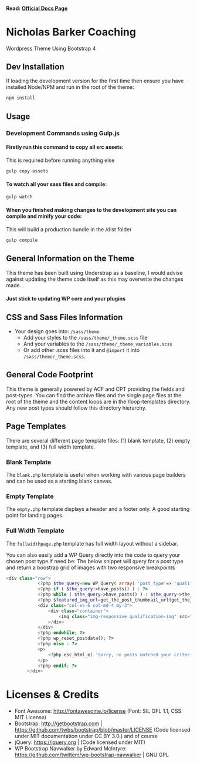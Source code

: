 #### Read: [Official Docs Page](https://understrap.github.io/)

# Nicholas Barker Coaching

Wordpress Theme Using Bootstrap 4

## Dev Installation

If loading the development version for the first time then ensure you have installed Node/NPM and run in the root of the theme:

```bash
npm install
```

## Usage

### Development Commands using Gulp.js

#### Firstly run this command to copy all src assets:

This is required before running anything else

```javascript
gulp copy-assets
```

#### To watch all your sass files and compile:

```javascript
gulp watch
```

#### When you finished making changes to the development site you can compile and minify your code:

This will build a production bundle in the /dist folder

```javascript
gulp compile
```

## General Information on the Theme

This theme has been built using Understrap as a baseline, I would advise against updating the theme code itself as this may overwrite the changes made...

#### Just stick to updating WP core and your plugins

## CSS and Sass Files Information

- Your design goes into: `/sass/theme`.
  - Add your styles to the `/sass/theme/_theme.scss` file
  - And your variables to the `/sass/theme/_theme_variables.scss`
  - Or add other .scss files into it and `@import` it into `/sass/theme/_theme.scss`.

## General Code Footprint

This theme is generally powered by ACF and CPT providing the fields and post-types. You can find the archive files and the single page files at the root of the theme and the content loops are in
the /loop-templates directory. Any new post types should follow this directory hierarchy.

## Page Templates

There are several different page template files: (1) blank template, (2) empty template, and (3) full width template.

### Blank Template

The `blank.php` template is useful when working with various page builders and can be used as a starting blank canvas.

### Empty Template

The `empty.php` template displays a header and a footer only. A good starting point for landing pages.

### Full Width Template

The `fullwidthpage.php` template has full width layout without a sidebar.

You can also easily add a WP Query directly into the code to query your chosen post type if need be: The below snippet will query for a post type and return a boostrap grid of images with two responsive breakpoints

```php
<div class="row">
            <?php $the_query=new WP_Query( array( 'post_type'=> 'qualifications' ) ); ?>
            <?php if ( $the_query->have_posts() ) : ?>
            <?php while ( $the_query->have_posts() ) : $the_query->the_post(); ?>
            <?php $featured_img_url=get_the_post_thumbnail_url(get_the_ID(), 'full'); ?>
            <div class="col-xs-6 col-md-4 my-3">
                <div class="container">
                    <img class="img-responsive qualification-img" src="<?php echo $featured_img_url ?>" alt="">
                </div>
            </div>
            <?php endwhile; ?>
            <?php wp_reset_postdata(); ?>
            <?php else : ?>
            <p>
                <?php esc_html_e( 'Sorry, no posts matched your criteria.' ); ?>
            </p>
            <?php endif; ?>
        </div>

```

# Licenses & Credits

- Font Awesome: http://fontawesome.io/license (Font: SIL OFL 1.1, CSS: MIT License)
- Bootstrap: http://getbootstrap.com | https://github.com/twbs/bootstrap/blob/master/LICENSE (Code licensed under MIT documentation under CC BY 3.0.)
  and of course
- jQuery: https://jquery.org | (Code licensed under MIT)
- WP Bootstrap Navwalker by Edward McIntyre: https://github.com/twittem/wp-bootstrap-navwalker | GNU GPL
